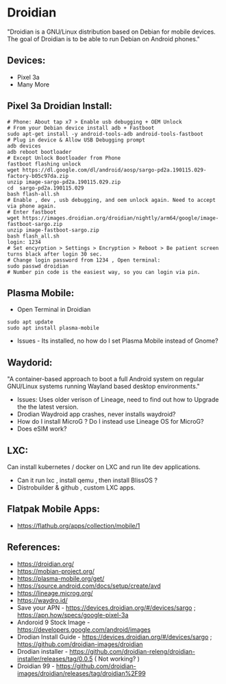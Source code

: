 Droidian
========
"Droidian is a GNU/Linux distribution based on Debian for mobile devices. The goal of Droidian is to be able to run Debian on Android phones."

Devices:
--------
* Pixel 3a
* Many More

Pixel 3a Droidian Install:
--------------------------
```
# Phone: About tap x7 > Enable usb debugging + OEM Unlock
# From your Debian device install adb + Fastboot
sudo apt-get install -y android-tools-adb android-tools-fastboot
# Plug in device & Allow USB Debugging prompt
adb devices
adb reboot bootloader
# Except Unlock Bootloader from Phone
fastboot flashing unlock
wget https://dl.google.com/dl/android/aosp/sargo-pd2a.190115.029-factory-b05c97da.zip
unzip image-sargo-pd2a.190115.029.zip
cd  sargo-pd2a.190115.029
bash flash-all.sh
# Enable , dev , usb debugging, and oem unlock again. Need to accept via phone again.
# Enter fastboot
wget https://images.droidian.org/droidian/nightly/arm64/google/image-fastboot-sargo.zip
unzip image-fastboot-sargo.zip
bash flash_all.sh
login: 1234
# Set encyrption > Settings > Encryption > Reboot > Be patient screen turns black after login 30 sec.
# Change login password from 1234 , Open terminal:
sudo passwd droidian 
# Number pin code is the easiest way, so you can login via pin.
```

Plasma Mobile:
--------------
* Open Terminal in Droidian
```
sudo apt update 
sudo apt install plasma-mobile
```
* Issues - Its installed, no how do I set Plasma Mobile instead of Gnome?

Waydorid:
---------
"A container-based approach to boot a full Android system on regular GNU/Linux systems running Wayland based desktop environments." 

* Issues: Uses older verison of Lineage, need to find out how to Upgrade the the latest version. 
* Drodian Waydroid app crashes, never installs waydroid?
* How do I install MicroG ? Do I instead use Lineage OS for MicroG?
* Does eSIM work? 

LXC:
---
Can install kubernetes / docker on LXC and run lite dev applications.
* Can it run lxc , install qemu , then install BlissOS ? 
* Distrobuilder & github , custom LXC apps. 

Flatpak Mobile Apps:
-------------------
* https://flathub.org/apps/collection/mobile/1

References:
-----------
* https://droidian.org/
* https://mobian-project.org/
* https://plasma-mobile.org/get/
* https://source.android.com/docs/setup/create/avd
* https://lineage.microg.org/
* https://waydro.id/
* Save your APN - https://devices.droidian.org/#/devices/sargo ; https://apn.how/specs/google-pixel-3a
* Andoroid 9 Stock Image - https://developers.google.com/android/images
* Drodian Install Guide - https://devices.droidian.org/#/devices/sargo ; https://github.com/droidian-images/droidian 
* Drodian installer - https://github.com/droidian-releng/droidian-installer/releases/tag/0.0.5 ( Not working? )
* Droidian 99 - https://github.com/droidian-images/droidian/releases/tag/droidian%2F99